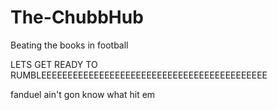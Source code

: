 # The-ChubbHub
Beating the books in football

LETS GET READY TO RUMBLEEEEEEEEEEEEEEEEEEEEEEEEEEEEEEEEEEEEEEEEEEE

fanduel ain't gon know what hit em